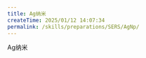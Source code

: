 ```yaml
---
title: Ag纳米
createTime: 2025/01/12 14:07:34
permalink: /skills/preparations/SERS/AgNp/
---
```


Ag纳米